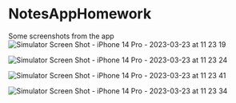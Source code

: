 # NotesAppHomework

Some screenshots from the app
![Simulator Screen Shot - iPhone 14 Pro - 2023-03-23 at 11 23 19](https://user-images.githubusercontent.com/90601111/227175088-956518c5-5523-4b74-8023-2b19088fa50e.png)

![Simulator Screen Shot - iPhone 14 Pro - 2023-03-23 at 11 23 24](https://user-images.githubusercontent.com/90601111/227175161-03f8515f-dfac-4fc3-a1bc-e02c73e230bc.png)

![Simulator Screen Shot - iPhone 14 Pro - 2023-03-23 at 11 23 41](https://user-images.githubusercontent.com/90601111/227175191-9ff9eb8d-c531-4ec3-9443-c7e713d5b913.png)

![Simulator Screen Shot - iPhone 14 Pro - 2023-03-23 at 11 23 34](https://user-images.githubusercontent.com/90601111/227175226-6b57c50a-0930-4e73-91af-3407d612e4bf.png)

